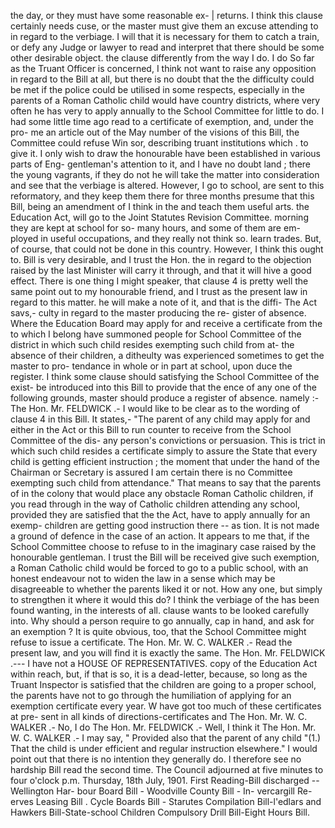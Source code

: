 the day, or they must have some reasonable ex- | returns. I think this clause certainly needs cuse, or the master must give them an excuse attending to in regard to the verbiage. I will that it is necessary for them to catch a train, or defy any Judge or lawyer to read and interpret that there should be some other desirable object. the clause differently from the way I do. I do So far as the Truant Officer is concerned, I think not want to raise any opposition in regard to the Bill at all, but there is no doubt that the the difficulty could be met if the police could be utilised in some respects, especially in the parents of a Roman Catholic child would have country districts, where very often he has very to apply annually to the School Committee for little to do. I had some little time ago read to a certificate of exemption, and, under the pro- me an article out of the May number of the visions of this Bill, the Committee could refuse Win sor, describing truant institutions which . to give it. I only wish to draw the honourable have been established in various parts of Eng- gentleman's attention to it, and I have no doubt land ; there the young vagrants, if they do not he will take the matter into consideration and see that the verbiage is altered. However, I go to school, are sent to this reformatory, and they keep them there for three months presume that this Bill, being an amendment of I think in the and teach them useful arts. the Education Act, will go to the Joint Statutes Revision Committee. morning they are kept at school for so- many hours, and some of them are em- ployed in useful occupations, and they really not think so. learn trades. But, of course, that could not be done in this country. However, I think this ought to. Bill is very desirable, and I trust the Hon. the in regard to the objection raised by the last Minister will carry it through, and that it will hive a good effect. There is one thing I might speaker, that clause 4 is pretty well the same point out to my honourable friend, and I trust as the present law in regard to this matter. he will make a note of it, and that is the diffi- The Act savs,- culty in regard to the master producing the re- gister of absence. Where the Education Board may apply for and receive a certificate from the to which I belong have summoned people for School Committee of the district in which such child resides exempting such child from at- the absence of their children, a ditheulty was experienced sometimes to get the master to pro- tendance in whole or in part at school, upon duce the register. I think some clause should satisfying the School Committee of the exist- be introduced into this Bill to provide that the ence of any one of the following grounds, master should produce a register of absence. namely :- The Hon. Mr. FELDWICK .- I would like to be clear as to the wording of clause 4 in this Bill. It states,- "The parent of any child may apply for and either in the Act or this Bill to run counter to receive from the School Committee of the dis- any person's convictions or persuasion. This is trict in which such child resides a certificate simply to assure the State that every child is getting efficient instruction ; the moment that under the hand of the Chairman or Secretary is assured I am certain there is no Committee exempting such child from attendance." That means to say that the parents of in the colony that would place any obstacle Roman Catholic children, if you read through in the way of Catholic children attending any school, provided they are satisfied that the the Act, have to apply annually for an exemp- children are getting good instruction there -- as tion. It is not made a ground of defence in the case of an action. It appears to me that, if the School Committee choose to refuse to in the imaginary case raised by the honourable gentleman. I trust the Bill will be received give such exemption, a Roman Catholic child would be forced to go to a public school, with an honest endeavour not to widen the law in a sense which may be disagreeable to whether the parents liked it or not. How any one, but simply to strengthen it where it would this do? I think the verbiage of the has been found wanting, in the interests of all. clause wants to be looked carefully into. Why should a person require to go annually, cap in hand, and ask for an exemption ? It is quite obvious, too, that the School Committee might refuse to issue a certificate. The Hon. Mr. W. C. WALKER .- Read the present law, and you will find it is exactly the same. The Hon. Mr. FELDWICK .--- I have not a HOUSE OF REPRESENTATIVES. copy of the Education Act within reach, but, if that is so, it is a dead-letter, because, so long as the Truant Inspector is satisfied that the children are going to a proper school, the parents have not to go through the humiliation of applying for an exemption certificate every year. W have got too much of these certificates at pre- sent in all kinds of directions-certificates and The Hon. Mr. W. C. WALKER .- No, I do The Hon. Mr. FELDWICK .- Well, I think it The Hon. Mr. W. C. WALKER .- I may say, " Provided also that the parent of any child "(1.) That the child is under efficient and regular instruction elsewhere." I would point out that there is no intention they generally do. I therefore see no hardship Bill read the second time. The Council adjourned at five minutes to four o'clock p.m. Thursday, 18th July, 1901. First Reading-Bill discharged -- Wellington Har- bour Board Bill - Woodville County Bill - In- vercargill Re-erves Leasing Bill . Cycle Boards Bill - Starutes Compilation Bill-l'edlars and Hawkers Bill-State-school Children Compulsory Drill Bill-Eight Hours Bill. 